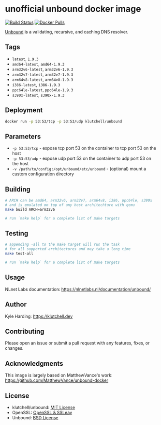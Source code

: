 # unofficial unbound docker image

[![Build Status](https://travis-ci.com/klutchell/unbound.svg?branch=master)](https://travis-ci.com/klutchell/unbound)
[![Docker Pulls](https://img.shields.io/docker/pulls/klutchell/unbound.svg?style=flat)](https://hub.docker.com/r/klutchell/unbound/)

[Unbound](https://unbound.net/) is a validating, recursive, and caching DNS resolver.

## Tags

* `latest`, `1.9.3`
* `amd64-latest`, `amd64-1.9.3`
* `arm32v6-latest`, `arm32v6-1.9.3`
* `arm32v7-latest`, `arm32v7-1.9.3`
* `arm64v8-latest`, `arm64v8-1.9.3`
* `i386-latest`, `i386-1.9.3`
* `ppc64le-latest`, `ppc64le-1.9.3`
* `s390x-latest`, `s390x-1.9.3`

## Deployment

```bash
docker run -p 53:53/tcp -p 53:53/udp klutchell/unbound
```

## Parameters

* `-p 53:53/tcp` - expose tcp port 53 on the container to tcp port 53 on the host
* `-p 53:53/udp` - expose udp port 53 on the container to udp port 53 on the host
* `-v /path/to/config:/opt/unbound/etc/unbound` - (optional) mount a custom configuration directory

## Building

```bash
# ARCH can be amd64, arm32v6, arm32v7, arm64v8, i386, ppc64le, s390x
# and is emulated on top of any host architechture with qemu
make build ARCH=arm32v6

# run `make help` for a complete list of make targets
```

## Testing

```bash
# appending -all to the make target will run the task
# for all supported architectures and may take a long time
make test-all

# run `make help` for a complete list of make targets
```

## Usage

NLnet Labs documentation: https://nlnetlabs.nl/documentation/unbound/

## Author

Kyle Harding: https://klutchell.dev

## Contributing

Please open an issue or submit a pull request with any features, fixes, or changes.

## Acknowledgments

This image is largely based on MatthewVance's work: https://github.com/MatthewVance/unbound-docker

## License

* klutchell/unbound: [MIT License](./LICENSE)
* OpenSSL: [OpenSSL & SSLeay](https://www.openssl.org/source/license-openssl-ssleay.txt)
* Unbound: [BSD License](https://github.com/NLnetLabs/unbound/blob/master/LICENSE)
